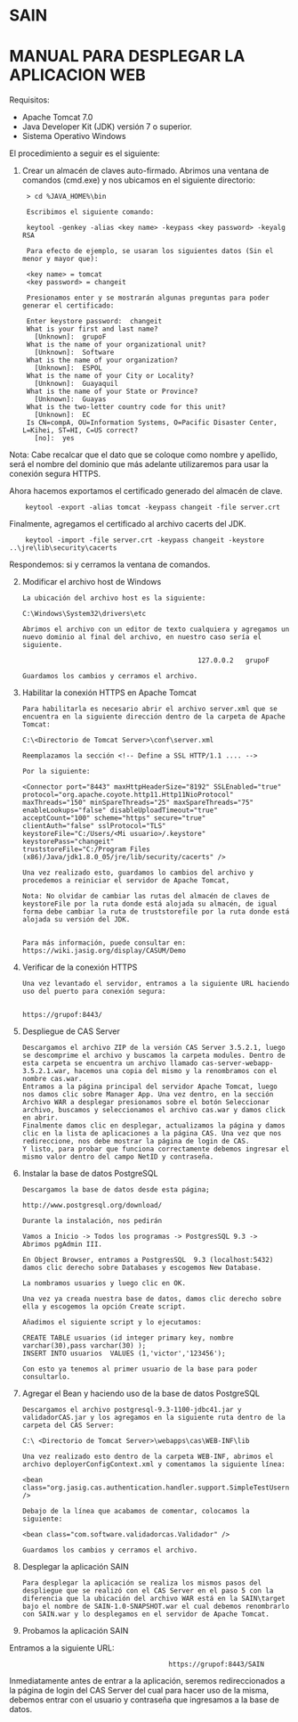 SAIN
====

MANUAL PARA DESPLEGAR LA APLICACION WEB
====
                  												 
Requisitos:
- Apache Tomcat 7.0
- Java Developer Kit (JDK) versión 7 o superior.
- Sistema Operativo Windows

El procedimiento a seguir es el siguiente:

1. Crear un almacén de claves auto-firmado.
Abrimos una ventana de comandos (cmd.exe) y nos ubicamos en el siguiente directorio:

		> cd %JAVA_HOME%\bin
		
		Escribimos el siguiente comando:
		
		keytool -genkey -alias <key name> -keypass <key password> -keyalg RSA
		
		Para efecto de ejemplo, se usaran los siguientes datos (Sin el menor y mayor que):
		
		<key name> = tomcat
		<key password> = changeit 
		
		Presionamos enter y se mostrarán algunas preguntas para poder generar el certificado:
		
		Enter keystore password:  changeit
		What is your first and last name?
		  [Unknown]:  grupoF
		What is the name of your organizational unit?
		  [Unknown]:  Software
		What is the name of your organization?
		  [Unknown]:  ESPOL
		What is the name of your City or Locality?
		  [Unknown]:  Guayaquil
		What is the name of your State or Province?
		  [Unknown]:  Guayas
		What is the two-letter country code for this unit?
		  [Unknown]:  EC
		Is CN=compA, OU=Information Systems, O=Pacific Disaster Center, L=Kihei, ST=HI, C=US correct?
		  [no]:  yes
		
Nota: Cabe recalcar que el dato que se coloque como nombre y apellido, será el nombre del dominio que más adelante utilizaremos para usar la conexión segura HTTPS. 
		
		
Ahora hacemos exportamos el certificado generado del almacén de clave.
		
		keytool -export -alias tomcat -keypass changeit -file server.crt
		
Finalmente, agregamos el certificado al archivo cacerts del JDK.
		
		keytool -import -file server.crt -keypass changeit -keystore ..\jre\lib\security\cacerts
		
Respondemos: si y cerramos la ventana de comandos.


2.	Modificar el archivo host de Windows

		La ubicación del archivo host es la siguiente:
		
		C:\Windows\System32\drivers\etc
		
		Abrimos el archivo con un editor de texto cualquiera y agregamos un nuevo dominio al final del archivo, en nuestro caso sería el siguiente.
		
													127.0.0.2	grupoF
		
		Guardamos los cambios y cerramos el archivo.


3.	Habilitar la conexión HTTPS en Apache Tomcat

		Para habilitarla es necesario abrir el archivo server.xml que se encuentra en la siguiente dirección dentro de la carpeta de Apache Tomcat:
		
		C:\<Directorio de Tomcat Server>\conf\server.xml
		
		Reemplazamos la sección <!-- Define a SSL HTTP/1.1 .... --> 
		
		Por la siguiente:
		
		<Connector port="8443" maxHttpHeaderSize="8192" SSLEnabled="true"
		protocol="org.apache.coyote.http11.Http11NioProtocol"
		maxThreads="150" minSpareThreads="25" maxSpareThreads="75"
		enableLookups="false" disableUploadTimeout="true"
		acceptCount="100" scheme="https" secure="true"
		clientAuth="false" sslProtocol="TLS"
		keystoreFile="C:/Users/<Mi usuario>/.keystore"
		keystorePass="changeit"
		truststoreFile="C:/Program Files (x86)/Java/jdk1.8.0_05/jre/lib/security/cacerts" />
		
		Una vez realizado esto, guardamos lo cambios del archivo y procedemos a reiniciar el servidor de Apache Tomcat,
		
		Nota: No olvidar de cambiar las rutas del almacén de claves de keystoreFile por la ruta donde está alojada su almacén, de igual forma debe cambiar la ruta de truststorefile por la ruta donde está alojada su versión del JDK.
		
		
		Para más información, puede consultar en: https://wiki.jasig.org/display/CASUM/Demo


4.	Verificar de la conexión HTTPS

		Una vez levantado el servidor, entramos a la siguiente URL haciendo uso del puerto para conexión segura:

																	https://grupof:8443/

5.	Despliegue de CAS Server

		Descargamos el archivo ZIP de la versión CAS Server 3.5.2.1, luego se descomprime el archivo y buscamos la carpeta modules. Dentro de esta carpeta se encuentra un archivo llamado cas-server-webapp-3.5.2.1.war, hacemos una copia del mismo y la renombramos con el nombre cas.war.
		Entramos a la página principal del servidor Apache Tomcat, luego nos damos clic sobre Manager App. Una vez dentro, en la sección  Archivo WAR a desplegar presionamos sobre el botón Seleccionar archivo, buscamos y seleccionamos el archivo cas.war y damos click en abrir.
		Finalmente damos clic en desplegar, actualizamos la página y damos clic en la lista de aplicaciones a la página CAS. Una vez que nos redireccione, nos debe mostrar la página de login de CAS.
		Y listo, para probar que funciona correctamente debemos ingresar el mismo valor dentro del campo NetID y contraseña.

6.	Instalar la base de datos PostgreSQL

		Descargamos la base de datos desde esta página;
		
		http://www.postgresql.org/download/
		
		Durante la instalación, nos pedirán 
		
		Vamos a Inicio -> Todos los programas -> PostgresSQL 9.3 ->  Abrimos pgAdmin III.
		
		En Object Browser, entramos a PostgresSQL  9.3 (localhost:5432) damos clic derecho sobre Databases y escogemos New Database.
		
		La nombramos usuarios y luego clic en OK.
		
		Una vez ya creada nuestra base de datos, damos clic derecho sobre ella y escogemos la opción Create script.
		
		Añadimos el siguiente script y lo ejecutamos:
		
		CREATE TABLE usuarios (id integer primary key, nombre varchar(30),pass varchar(30) );
		INSERT INTO usuarios  VALUES (1,'victor','123456');
		
		Con esto ya tenemos al primer usuario de la base para poder consultarlo.

7.	Agregar el Bean y haciendo uso de la base de datos PostgreSQL

		Descargamos el archivo postgresql-9.3-1100-jdbc41.jar y validadorCAS.jar y los agregamos en la siguiente ruta dentro de la carpeta del CAS Server:
		
		C:\ <Directorio de Tomcat Server>\webapps\cas\WEB-INF\lib
		
		Una vez realizado esto dentro de la carpeta WEB-INF, abrimos el archivo deployerConfigContext.xml y comentamos la siguiente línea:
		
		<bean 				class="org.jasig.cas.authentication.handler.support.SimpleTestUsernamePasswordAuthenticationHandler" />
		
		Debajo de la línea que acabamos de comentar, colocamos la siguiente:
		
		<bean class="com.software.validadorcas.Validador" />
		
		Guardamos los cambios y cerramos el archivo.


8.	Desplegar la aplicación SAIN

		Para desplegar la aplicación se realiza los mismos pasos del despliegue que se realizó con el CAS Server en el paso 5 con la diferencia que la ubicación del archivo WAR está en la SAIN\target bajo el nombre de SAIN-1.0-SNAPSHOT.war el cual debemos renombrarlo con SAIN.war y lo desplegamos en el servidor de Apache Tomcat.


9.	Probamos la aplicación SAIN

Entramos a la siguiente URL:

											https://grupof:8443/SAIN
							
Inmediatamente antes de entrar a la aplicación, seremos redireccionados a la página de login del CAS Server del cual para hacer uso de la misma, debemos entrar con el usuario y contraseña que ingresamos a la base de datos.






